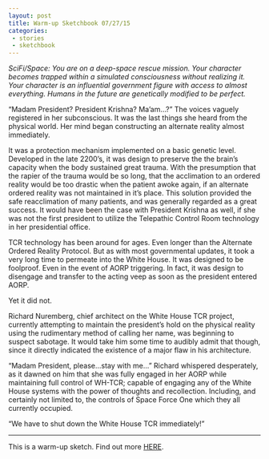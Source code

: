 ```yaml
---
layout: post
title: Warm-up Sketchbook 07/27/15
categories:
 - stories
 - sketchbook
---
```


*SciFi/Space: You are on a deep-space rescue mission. Your character becomes trapped within a simulated consciousness without realizing it. Your character is an influential government figure with access to almost everything. Humans in the future are genetically modified to be perfect.*

“Madam President? President Krishna? Ma’am…?” The voices vaguely registered in her subconscious. It was the last things she heard from the physical world. Her mind began constructing an alternate reality almost immediately.

<!--more-->

It was a protection mechanism implemented on a basic genetic level. Developed in the late 2200’s, it was design to preserve the the brain’s capacity when the body sustained great trauma. With the presumption that the rapier of the trauma would be so long, that the acclimation to an ordered reality would be too drastic when the patient awoke again, if an alternate ordered reality was not maintained in it’s place. This solution provided the safe reacclimation of many patients, and was generally regarded as a great success. It would have been the case with President Krishna as well, if she was not the first president to utilize the Telepathic Control Room technology in her presidential office.

TCR technology has been around for ages. Even longer than the Alternate Ordered Reality Protocol. But as with most governmental updates, it took a very long time to permeate into the White House. It was designed to be foolproof. Even in the event of AORP triggering. In fact, it was design to disengage and transfer to the acting veep as soon as the president entered AORP.

Yet it did not.

Richard Nuremberg, chief architect on the White House TCR project, currently attempting to maintain the president’s hold on the physical reality using the rudimentary method of calling her name, was beginning to suspect sabotage. It would take him some time to audibly admit that though, since it directly indicated the existence of a major flaw in his architecture.

“Madam President, please...stay with me...” Richard whispered desperately, as it dawned on him that she was fully engaged in her AORP while maintaining full control of WH-TCR; capable of engaging any of the White House systems with the power of thoughts and recollection. Including, and certainly not limited to, the controls of Space Force One which they all currently occupied.

“We have to shut down the White House TCR immediately!”


***

This is a warm-up sketch. Find out more <a href="/07-13-2015/sketchbook/">HERE</a>.